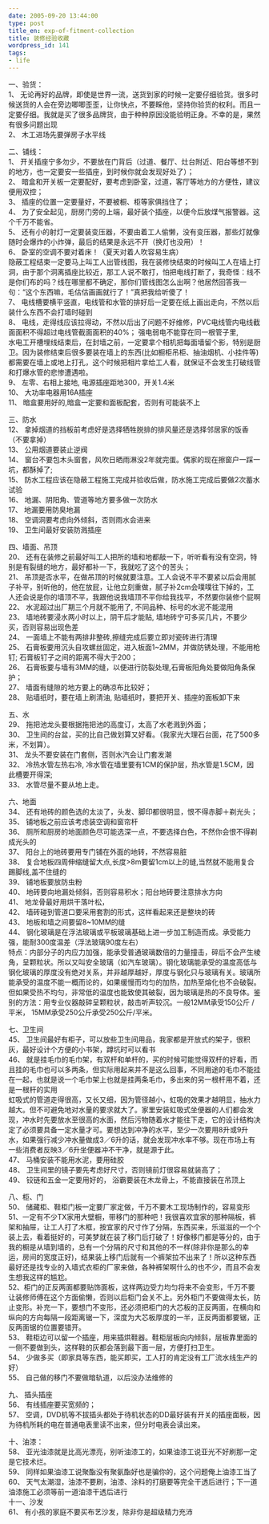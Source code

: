 ```yaml
---
date: 2005-09-20 13:44:00
type: post
title_en: exp-of-fitment-collection
title: 装修经验收藏
wordpress_id: 141
tags:
- life
---
```


一、验货：  
1、 无论再好的品牌，即使是世界一流，送货到家的时候一定要仔细验货。很多时候送货的人会在旁边唧唧歪歪，让你快点，不要睬他，坚持你验货的权利。而且一定要仔细。我就是买了很多品牌货，由于种种原因没能验明正身。不幸的是，果然有很多问题出现  
2、 木工进场先要弹房子水平线  
  
二、铺线：  
1、 开关插座宁多勿少，不要放在门背后（过道、餐厅、灶台附近、阳台等想不到的地方，也一定要安一些插座，到时候你就会发现好处了）；  
2、 暗盒和开关板一定要配好，要考虑到卧室，过道，客厅等地方的方便性，建议便用双控；  
3、 插座的位置一定要量好，不要被橱、柜等家俱挡住了；  
4、 为了安全起见，厨房门旁的上端，最好装个插座，以便今后放煤气报警器。这个千万不能省。  
5、 还有小的射灯一定要装变压器，不要由着工人偷懒，没有变压器，那些灯就像随时会爆炸的小炸弹，最后的结果是永远不开（换灯也没用）！  
6、 卧室的空调不要对着床！（夏天对着人吹容易生病）  
隐蔽工程结束一定要马上叫工人出管线图，我在装修快结束的时候叫工人在墙上打洞，由于那个洞离插座比较近，那工人说不敢打，怕把电线打断了，我奇怪：线不是你们布的吗？线在哪里都不确定，那你们管线图怎么出啊？他居然回答我一句：“这个东西嘛，毛估估画画就行了！”真把我给听傻了！  
7、 电线槽要横平竖直，电线管和水管的排好后一定要在纸上画出走向，不然以后装什么东西不会打墙时碰到  
8、 电线，走得线应该拉得动，不然以后出了问题不好维修，PVC电线管内电线截面面积不得超过电线管截面面积的40%； 强电弱电不能穿在同一根管子里,  
水电工开槽埋线结束后，在封墙之前，一定要拿个相机把每面墙留个影，特别是厨卫。因为装修结束后很多要装在墙上的东西(比如橱柜吊柜、抽油烟机、小挂件等)都需要在墙上或地上打孔，这个时候把相片拿给工人看，就保证不会发生打破线管和打爆水管的悲惨遭遇啦。  
9、 左零、右相上接地, 电源插座距地300，开关1.4米  
10、 大功率电器用16A插座  
11、 暗盒要用好的,暗盒一定要和面板配套，否则有可能装不上  
  
三、防水  
12、 拿掉烟道的挡板前考虑好是选择牺牲脱排的排风量还是选择邻居家的饭香（不要拿掉）  
13、 公用烟道要装止逆阀  
14、 窗台不要包木头窗套，风吹日晒雨淋没2年就完蛋。偶家的现在擦窗户一踩一坑，都酥掉了;  
15、 防水工程应该在隐蔽工程施工完成并验收后做，防水施工完成后要做2次蓄水试验  
16、 地漏、阴阳角、管道等地方要多做一次防水  
17、 地漏要用防臭地漏  
18、 空调洞要考虑向外倾斜，否则雨水会进来  
19、 卫生间最好安装防溅插座  
  
四、墙面、吊顶  
20、 还有在装修之前最好叫工人把所的墙和地都敲一下，听听看有没有空洞，特别是有裂缝的地方，最好都补一下，我就吃了这个的苦头；  
21、 吊顶是否水平，在做吊顶的时候就要注意。工人会说不平不要紧以后会用腻子补平，别听他的，他在放屁，让他立刻重做，腻子补2cm会噗噗往下掉的，工人还会说是你的墙顶不平，我跟他说我墙顶不平你给我找平，不然要你装修个屁啊  
22、 水泥超过出厂期三个月就不能用了, 不同品种、标号的水泥不能混用  
23、 墙地砖要浸水两小时以上，阴干后才能贴, 墙地砖宁可多买几片，不要少买，否则容易出现色差  
24、 一面墙上不能有两排非整砖,擦缝完成后要立即对瓷砖进行清理  
25、 石膏板要用沉头自攻螺丝固定，进入板面1~2MM，并做防锈处理，不能用枪钉; 石膏板钉子之间的距离不得大于200；  
26、 石膏板要与墙有3MM的缝，以便进行防裂处理,石膏板阳角处要做阳角条保护；  
27、 墙面有缝隙的地方要上的确凉布比较好；  
28、 贴墙纸时，要在墙上刷清油, 贴墙纸时，要把开关、插座的面板卸下来  
  
五、水  
29、 拖把池龙头要根据拖把池的高度订，太高了水老溅到外面；  
30、 卫生间的台盆，买的比自己做划算又好看。（我家光大理石台面，花了500多米，不划算）。  
31、 龙头不要安装在门套侧，否则水汽会让门套发潮  
32、 冷热水管左热右冷, 冷水管在墙里要有1CM的保护层，热水管是1.5CM，因此槽要开得深;  
33、 水管尽量不要从地上走。  
  
六、地面  
34、 还有地砖的颜色选的太淡了，头发、脚印都很明显，恨不得赤脚＋剃光头；  
35、 铺地板之前应该考虑装空调和窗帘杆  
36、 厕所和厨房的地面颜色尽可能选深一点，不要选择白色，不然你会恨不得剃成光头的  
37、 阳台上的地砖要用专门铺在外面的地转，不然容易脏  
38、 复合地板四周伸缩缝留大点,长度>8m要留1cm以上的缝,当然就不能用复合踢脚线,盖不住缝的  
39、 铺地板要放防虫粉  
40、 地砖要向地漏处倾斜，否则容易积水；阳台地砖要注意排水方向  
41、 地龙骨最好用烘干落叶松，  
42、 墙砖碰到管道口要采用套割的形式，这样看起来还是整块的砖  
43、 地板和墙之间要留8~10MM的缝  
44、 钢化玻璃是在浮法玻璃或平板玻璃基础上进一步加工制造而成。承受能力强，能耐300度温差（浮法玻璃90度左右）  
特点：内部分子的内应力加强，能承受普通玻璃数倍的力量撞击，碎后不会产生棱角，呈颗粒状。所以又叫安全玻璃（如汽车玻璃）。钢化玻璃能承受的温度高低与钢化玻璃的厚度没有绝对关系，并非越厚越好，厚度与钢化只与玻璃有关。玻璃所能承受的温度不能一概而论的，如果缓慢而均匀的加热，加热至熔化也不会破裂。但如果受热不均匀，非常低的温度也能致使其破裂，因为玻璃是热的不良导体。鉴别的方法：用专业仪器敲碎呈颗粒状，敲击听声较沉。一般12MM承受150公斤 /平米， 15MM承受250公斤承受250公斤/平米。  
  
七、卫生间  
45、 卫生间最好有柜子，可以放些卫生间用品，我家都是开放式的架子，很积灰，最好设计个方便的小书架，蹲坑时可以看书  
46、 就是挂毛巾的毛巾架，有双杆和单杆的，买的时候可能觉得双杆的好看，而且挂的毛巾也可以多两条，但实际用起来并不是这么回事，不同用途的毛巾不能挂在一起，也就是说一个毛巾架上也就是挂两条毛巾，多出来的另一根杆用不着，还是一根杆的实用  
虹吸式的管道走得很高，又长又细，因为管径越小，虹吸的效果才越明显，抽水力越大。但不可避免地对水量的要求就大了。家里安装虹吸式坐便器的人们都会发现，冲水时先要放水至很高的水面，然后污物随着水才能往下走，它的设计结构决定了必须要具备一定水量才可。要想达到冲净的水平，至少一次要用8升或9升水，如果强行减少冲水量做成3／6升的话，就会发现冲水率不够。现在市场上有一些消费者反映3／6升坐便器冲不干净，就是源于此。  
47、 马桶安装不能用水泥，要用硅胶  
48、 卫生间里的镜子要先考虑好尺寸，否则镜前灯很容易就装高了；  
49、 铰链和五金一定要用好的， 浴霸要装在木龙骨上，不能直接装在吊顶上  
  
八、柜、门  
50、 储藏柜、鞋柜门板一定要厂家定做，千万不要木工现场制作的，容易变形  
51、一定有不少TX家用大壁橱，带移门的那种吧！我很喜欢宜家的那种隔板，裤架和抽屉，让工人打了木框，按宜家的尺寸作了分隔，东西买来，乐滋滋的一个个装上去，看着挺好的，可美梦就在装了移门后打破了！好像移门都是等分的，由于我的橱是从墙到墙的，总有一个分隔的尺寸和其他的不一样(除非你是那么的幸运，房间的宽度正好)，结果装上移门后就有一个裤架拉不出来了！所以这种东西最好还是找专业的入墙式衣柜的厂家来做，各种裤架啊什么的也不少，而且不会发生想我这样的尴尬。  
52、柜门的正反两面都要贴饰面板，这样两边受力均匀将来不会变形，千万不要让装修师傅在这个方面偷懒，否则以后柜门会关不上。另外柜门不要做得太长，防止变形。补充一下，要想门不变形，还必须把柜门的大芯板的正反两面，在横向和纵向的方向每隔一段距离锯一下，深度为大芯板厚度的一半，正反两面都要锯，正反两面锯的位置要错开。  
53、 鞋柜边可以留一个插座，用来插烘鞋器。鞋柜层板向内倾斜，层板靠里面的一侧不要做到头，这样鞋的灰都会落到最下面一层，方便打扫卫生。  
54、 少做多买（即家具等东西，能买即买，工人打的肯定没有工厂流水线生产的好）  
55、 自己做的移门不要做暗轨道，以后没办法维修的  
  
九、 插头插座  
56、 有线插座要买宽频的；  
57、 空调，DVD机等不拔插头都处于待机状态的DD最好装有开关的插座面板，因为待机所耗的电在普通电表里读不出来，但分时电表会读出来。  
  
十、油漆：  
58、 亚光油漆就是比高光漂亮，别听油漆工的，如果油漆工说亚光不好刷那一定是它技术烂。  
59、 同样如果油漆工说聚酯没有聚氨酯好也是骗你的，这个问题俺上油漆工当了  
60、 天气太潮湿，油漆不要刷，油漆、涂料的打磨要等完全干透后进行；下一道油漆施工必须等前一道油漆干透后进行  
十一、沙发  
61、 有小孩的家庭不要买布艺沙发，除非你是超级精力充沛
